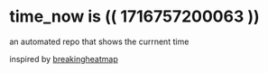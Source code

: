 # time_now is (( 1716757200063 ))

an automated repo that shows the currnent time

inspired by [breakingheatmap](https://github.com/breakingheatmap/breakingheatmap)